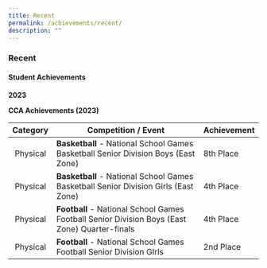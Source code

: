 ```yaml
---
title: Recent
permalink: /achievements/recent/
description: ""
---
```

### **Recent**
#### **Student Achievements**

**2023**

**CCA Achievements (2023)**

| Category | Competition / Event | Achievement |
|:---:|---|---|
| Physical | **Basketball** - National School Games Basketball Senior Division Boys (East Zone) | 8th Place |
| Physical | **Basketball** - National School Games Basketball Senior Division Girls (East Zone) | 4th Place |
| Physical | **Football** - National School Games Football Senior Division Boys (East Zone) Quarter-finals | 4th Place |
| Physical | **Football** - National School Games Football Senior Division GIrls | 2nd Place |